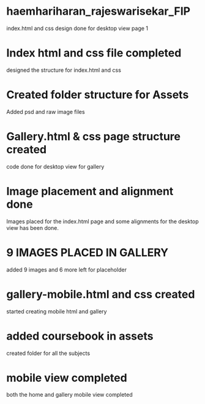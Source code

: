 # haemhariharan_rajeswarisekar_FIP
index.html and css design done for desktop view page 1

# Index html and css file completed
designed the structure for index.html and css

# Created folder structure for Assets
Added psd and raw image files

# Gallery.html & css page structure created
code done for desktop view for gallery

# Image placement and alignment done
Images placed for the index.html page and some alignments for the desktop view has been done.

# 9 IMAGES PLACED IN GALLERY
added 9 images and 6 more left for placeholder

# gallery-mobile.html and css created
started creating mobile html and gallery

# added coursebook in assets
created folder for all the subjects

# mobile view completed
both the home and gallery mobile view completed